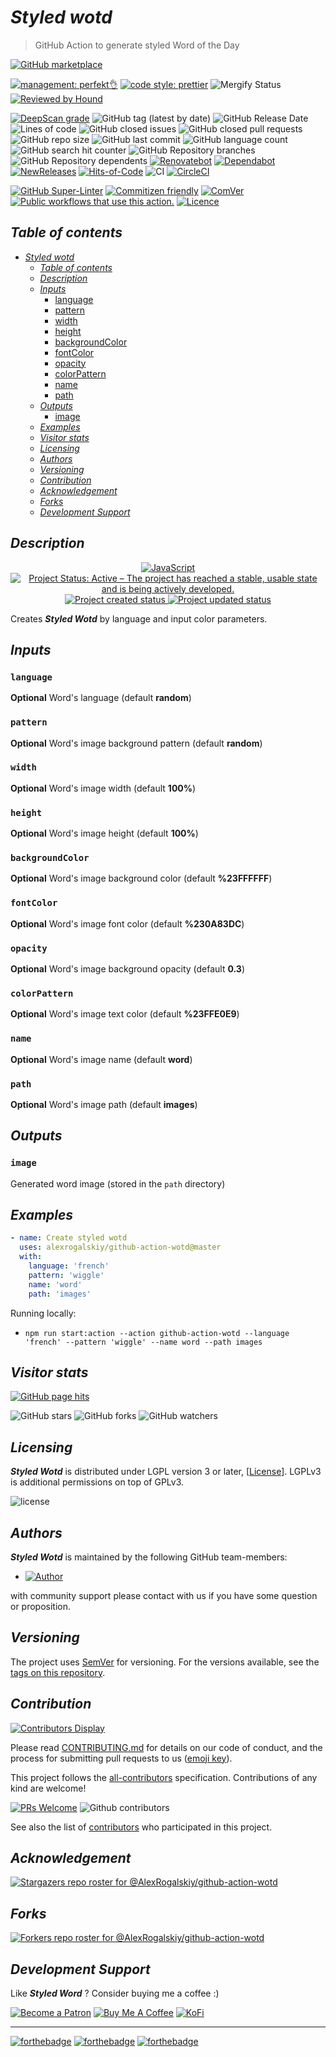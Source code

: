 # _Styled wotd_

> GitHub Action to generate styled Word of the Day

[![GitHub marketplace](https://img.shields.io/badge/marketplacegithub-styled--wotd-blue?logo=github)](https://github.com/marketplace/actions/styled-wotd)

[![management: perfekt👌](https://img.shields.io/badge/management-perfekt👌-red.svg)](https://github.com/lekterable/perfekt)
[![code style: prettier](https://img.shields.io/badge/code_style-prettier-ff69b4.svg)](https://github.com/prettier/prettier)
![Mergify Status](https://img.shields.io/endpoint.svg?url=https://gh.mergify.io/badges/AlexRogalskiy/github-action-wotd)
[![Reviewed by Hound](https://img.shields.io/badge/Reviewed_by-Hound-8E64B0.svg)](https://houndci.com)

<!-- [![Become a sponsor](https://img.shields.io/badge/sponsor-AlexRogalskiy-181717.svg?logo=github)](https://github.com/sponsors/AlexRogalskiy)-->

[![DeepScan grade](https://deepscan.io/api/teams/11946/projects/15929/branches/326929/badge/grade.svg)](https://deepscan.io/dashboard#view=project&tid=11946&pid=15929&bid=326929)
![GitHub tag (latest by date)](https://img.shields.io/github/v/tag/AlexRogalskiy/github-action-wotd)
![GitHub Release Date](https://img.shields.io/github/release-date/AlexRogalskiy/github-action-wotd)
![Lines of code](https://tokei.rs/b1/github/AlexRogalskiy/github-action-wotd?category=lines)
![GitHub closed issues](https://img.shields.io/github/issues-closed/AlexRogalskiy/github-action-wotd)
![GitHub closed pull requests](https://img.shields.io/github/issues-pr-closed/AlexRogalskiy/github-action-wotd)
![GitHub repo size](https://img.shields.io/github/repo-size/AlexRogalskiy/github-action-wotd)
![GitHub last commit](https://img.shields.io/github/last-commit/AlexRogalskiy/github-action-wotd)
![GitHub language count](https://img.shields.io/github/languages/count/AlexRogalskiy/github-action-wotd)
![GitHub search hit counter](https://img.shields.io/github/search/AlexRogalskiy/github-action-wotd/goto)
![GitHub Repository branches](https://badgen.net/github/branches/AlexRogalskiy/github-action-wotd)
![GitHub Repository dependents](https://badgen.net/github/dependents-repo/AlexRogalskiy/github-action-wotd)
[![Renovatebot](https://badgen.net/badge/renovate/enabled/green?cache=300)](https://renovatebot.com/)
[![Dependabot](https://img.shields.io/badge/dependabot-enabled-1f8ceb.svg?style=flat-square)](https://dependabot.com/)
[![NewReleases](https://newreleases.io/badge.svg)](https://newreleases.io/github/AlexRogalskiy/github-action-wotd)
[![Hits-of-Code](https://hitsofcode.com/github/alexrogalskiy/github-action-wotd?branch=master)](https://hitsofcode.com/github/alexrogalskiy/github-action-wotd?branch=master/view?branch=master)
![CI](https://github.com/AlexRogalskiy/github-action-wotd/workflows/CI/badge.svg)
[![CircleCI](https://circleci.com/gh/AlexRogalskiy/github-action-wotd.svg?style=shield)](https://circleci.com/gh/AlexRogalskiy/github-action-wotd)

<!--[![codecov](https://codecov.io/gh/AlexRogalskiy/github-action-wotd/branch/master/graph/badge.svg)](https://codecov.io/gh/AlexRogalskiy/github-action-wotd)-->

[![GitHub Super-Linter](https://github.com/AlexRogalskiy/github-action-wotd/workflows/Lint%20Code%20Base/badge.svg)](https://github.com/marketplace/actions/super-linter)
[![Commitizen friendly](https://img.shields.io/badge/commitizen-friendly-brightgreen.svg)](http://commitizen.github.io/cz-cli/)
[![ComVer](https://img.shields.io/badge/ComVer-compliant-brightgreen.svg)][repo]
[![Public workflows that use this action.][total_usages]][search_results]
[![Licence][license_id]][license_content]

## _Table of contents_

<!--ts-->
   * [<em>Styled wotd</em>](#styled-wotd)
      * [<em>Table of contents</em>](#table-of-contents)
      * [<em>Description</em>](#description)
      * [<em>Inputs</em>](#inputs)
         * [language](#language)
         * [pattern](#pattern)
         * [width](#width)
         * [height](#height)
         * [backgroundColor](#backgroundcolor)
         * [fontColor](#fontcolor)
         * [opacity](#opacity)
         * [colorPattern](#colorpattern)
         * [name](#name)
         * [path](#path)
      * [<em>Outputs</em>](#outputs)
         * [image](#image)
      * [<em>Examples</em>](#examples)
      * [<em>Visitor stats</em>](#visitor-stats)
      * [<em>Licensing</em>](#licensing)
      * [<em>Authors</em>](#authors)
      * [<em>Versioning</em>](#versioning)
      * [<em>Contribution</em>](#contribution)
      * [<em>Acknowledgement</em>](#acknowledgement)
      * [<em>Forks</em>](#forks)
      * [<em>Development Support</em>](#development-support)
<!--te-->

## _Description_

<p align="center" style="text-align:center;">
    <a href="https://www.typescriptlang.org/">
        <img src="https://img.shields.io/badge/javascript%20-%23323330.svg?&logo=javascript&logoColor=%23F7DF1E" alt="JavaScript" />
    </a>
    <a href="https://www.repostatus.org/#active">
        <img src="https://img.shields.io/badge/Project%20Status-Active-brightgreen" alt="Project Status: Active – The project has reached a stable, usable state and is being actively developed." />
    </a>
    <a href="https://badges.pufler.dev">
        <img src="https://badges.pufler.dev/created/AlexRogalskiy/github-action-wotd" alt="Project created status" />
    </a>
    <a href="https://badges.pufler.dev">
        <img src="https://badges.pufler.dev/updated/AlexRogalskiy/github-action-wotd" alt="Project updated status" />
    </a>
</p>

Creates _**Styled Wotd**_ by language and input color parameters.

## _Inputs_

### `language`

**Optional** Word's language (default **random**)

### `pattern`

**Optional** Word's image background pattern (default **random**)

### `width`

**Optional** Word's image width (default **100%**)

### `height`

**Optional** Word's image height (default **100%**)

### `backgroundColor`

**Optional** Word's image background color (default **%23FFFFFF**)

### `fontColor`

**Optional** Word's image font color (default **%230A83DC**)

### `opacity`

**Optional** Word's image background opacity (default **0.3**)

### `colorPattern`

**Optional** Word's image text color (default **%23FFE0E9**)

### `name`

**Optional** Word's image name (default **word**)

### `path`

**Optional** Word's image path (default **images**)

## _Outputs_

### `image`

Generated word image (stored in the `path` directory)

## _Examples_

```yml
- name: Create styled wotd
  uses: alexrogalskiy/github-action-wotd@master
  with:
    language: 'french'
    pattern: 'wiggle'
    name: 'word'
    path: 'images'
```

Running locally:

- `npm run start:action --action github-action-wotd --language 'french' --pattern 'wiggle' --name word --path images`

## _Visitor stats_

[![GitHub page hits](https://hits.seeyoufarm.com/api/count/incr/badge.svg?url=https%3A%2F%2Fgithub.com%2FAlexRogalskiy%2Fgithub-action-wotd&count_bg=%2379C83D&title_bg=%23555555&icon=&icon_color=%23E7E7E7&title=hits&edge_flat=true)](https://hits.seeyoufarm.com)

![GitHub stars](https://img.shields.io/github/stars/AlexRogalskiy/github-action-wotd?style=social)
![GitHub forks](https://img.shields.io/github/forks/AlexRogalskiy/github-action-wotd?style=social)
![GitHub watchers](https://img.shields.io/github/watchers/AlexRogalskiy/github-action-wotd?style=social)

## _Licensing_

_**Styled Wotd**_ is distributed under LGPL version 3 or later,
[[License](https://github.com/AlexRogalskiy/github-action-wotd/blob/master/LICENSE)]. LGPLv3 is additional
permissions on top of GPLv3.

![license](https://user-images.githubusercontent.com/19885116/48661948-6cf97e80-ea7a-11e8-97e7-b45332a13e49.png)

## _Authors_

_**Styled Wotd**_ is maintained by the following GitHub team-members:

- [![Author](https://img.shields.io/badge/author-AlexRogalskiy-FB8F0A)](https://github.com/AlexRogalskiy)

with community support please contact with us if you have some question or proposition.

## _Versioning_

The project uses [SemVer](http://semver.org/) for versioning. For the versions available, see the [tags on
this repository][tags].

## _Contribution_

[![Contributors Display](https://badges.pufler.dev/contributors/AlexRogalskiy/github-action-wotd?size=50&padding=5&bots=true)](https://badges.pufler.dev)

Please read
[CONTRIBUTING.md](https://github.com/AlexRogalskiy/github-action-wotd/blob/master/.github/CONTRIBUTING.md)
for details on our code of conduct, and the process for submitting pull requests to us
([emoji key](https://allcontributors.org/docs/en/emoji-key)).

This project follows the [all-contributors](https://github.com/all-contributors/all-contributors)
specification. Contributions of any kind are welcome!

[![PRs Welcome](https://img.shields.io/badge/PRs-welcome-brightgreen.svg?style=flat-square)](http://makeapullrequest.com)
![Github contributors](https://img.shields.io/github/all-contributors/AlexRogalskiy/github-action-wotd)

See also the list of [contributors][contributors] who participated in this project.

## _Acknowledgement_

[![Stargazers repo roster for @AlexRogalskiy/github-action-wotd](https://reporoster.com/stars/AlexRogalskiy/github-action-wotd)][stars]

## _Forks_

[![Forkers repo roster for @AlexRogalskiy/github-action-wotd](https://reporoster.com/forks/AlexRogalskiy/github-action-wotd)][forkers]

## _Development Support_

Like _**Styled Word**_ ? Consider buying me a coffee :\)

[![Become a Patron](https://img.shields.io/badge/Become_Patron-Support_me_on_Patreon-blue.svg?style=flat-square&logo=patreon&color=e64413)](https://www.patreon.com/alexrogalskiy)
[![Buy Me A Coffee](https://img.shields.io/badge/Donate-Buy%20me%20a%20coffee-yellow.svg?logo=buy%20me%20a%20coffee)](https://www.buymeacoffee.com/AlexRogalskiy)
[![KoFi](https://img.shields.io/badge/Donate-Buy%20me%20a%20coffee-yellow.svg?logo=ko-fi)](https://ko-fi.com/alexrogalskiy)

---

[![forthebadge](https://img.shields.io/badge/made%20with-%20javascript-C1282D.svg?logo=javascript&style=for-the-badge)](https://www.javascript.com/)
[![forthebadge](https://img.shields.io/badge/powered%20by-%20github-7116FB.svg?logo=github&style=for-the-badge)](https://github.com/)
[![forthebadge](https://img.shields.io/badge/build%20with-%20%E2%9D%A4-B6FF9B.svg?logo=heart&style=for-the-badge)](https://forthebadge.com/)

[repo]: https://github.com/AlexRogalskiy/github-action-wotd
[tags]: https://github.com/AlexRogalskiy/github-action-wotd/tags
[issues]: https://github.com/AlexRogalskiy/github-action-wotd/issues
[pulls]: https://github.com/AlexRogalskiy/github-action-wotd/pulls
[wiki]: https://github.com/AlexRogalskiy/github-action-wotd/wiki
[stars]: https://github.com/AlexRogalskiy/github-action-wotd/stargazers
[forkers]: https://github.com/AlexRogalskiy/github-action-wotd/network/members
[contributors]: https://github.com/AlexRogalskiy/github-action-wotd/graphs/contributors
[license_id]: https://img.shields.io/github/license/AlexRogalskiy/github-action-wotd
[license_content]: https://github.com/AlexRogalskiy/github-action-wotd/blob/master/LICENSE
[total_usages]:
  https://img.shields.io/endpoint?url=https%3A%2F%2Fapi-git-master.endbug.vercel.app%2Fapi%2Fgithub-actions%2Fused-by%3Faction%3DAlexRogalskiy%2Fgithub-action-wotd%26badge%3Dtrue
[search_results]:
  https://github.com/search?o=desc&q=AlexRogalskiy/github-action-wotd+path%3A.github%2Fworkflows+language%3AYAML&s=&type=Code
